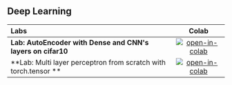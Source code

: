 ## Deep Learning

| Labs                                                       | Colab                                            |
| :-------------------------------------------------------- | :-----------------------------------------------:| 
| **Lab: AutoEncoder with Dense and CNN's layers on cifar10**               | [![open-in-colab]][lab01-colab]                  | 
| **Lab: Multi layer perceptron from scratch with torch.tensor **               | [![open-in-colab]][lab02-colab]                  | 
            

[lab01-colab]: https://colab.research.google.com/drive/1edA6JZiwfFA9xILRVy2tEPjlsFxXNMFx?usp=sharing

[lab02-colab]: https://colab.research.google.com/drive/17wapZj7EEDMnOXkx2bHGJUNqTBaSMzSb
[lab02b-colab]: https://fsdl.me/lab02b-colab
[lab03-colab]: https://fsdl.me/lab03-colab
[lab04-colab]: https://fsdl.me/lab04-colab
[lab05-colab]: https://fsdl.me/lab05-colab
[lab06-colab]: https://fsdl.me/lab06-colab
[lab07-colab]: https://fsdl.me/lab07-colab
[lab08-colab]: https://fsdl.me/lab08-colab
[open-in-colab]: https://colab.research.google.com/assets/colab-badge.svg

